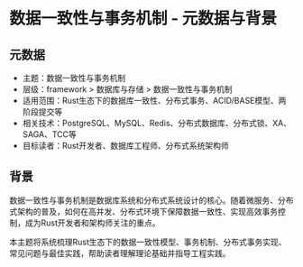 # 数据一致性与事务机制 - 元数据与背景

## 元数据

- 主题：数据一致性与事务机制
- 层级：framework > 数据库与存储 > 数据一致性与事务机制
- 适用范围：Rust生态下的数据库一致性、分布式事务、ACID/BASE模型、两阶段提交等
- 相关技术：PostgreSQL、MySQL、Redis、分布式数据库、分布式锁、XA、SAGA、TCC等
- 目标读者：Rust开发者、数据库工程师、分布式系统架构师

## 背景

数据一致性与事务机制是数据库系统和分布式系统设计的核心。随着微服务、分布式架构的普及，如何在高并发、分布式环境下保障数据一致性、实现高效事务控制，成为Rust开发者和架构师关注的重点。

本主题将系统梳理Rust生态下的数据一致性模型、事务机制、分布式事务实现、常见问题与最佳实践，帮助读者理解理论基础并指导工程实践。
